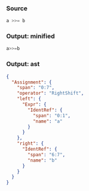 ### Source
```js parse:expr
a >>= b
```

### Output: minified
```js
a>>=b
```

### Output: ast
```json
{
  "Assignment": {
    "span": "0:7",
    "operator": "RightShift",
    "left": {
      "Expr": {
        "IdentRef": {
          "span": "0:1",
          "name": "a"
        }
      }
    },
    "right": {
      "IdentRef": {
        "span": "6:7",
        "name": "b"
      }
    }
  }
}
```
